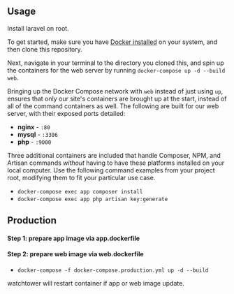 ## Usage

Install laravel on root.

To get started, make sure you have [Docker installed](https://docs.docker.com/docker-for-mac/install/) on your system, and then clone this repository.

Next, navigate in your terminal to the directory you cloned this, and spin up the containers for the web server by running `docker-compose up -d --build web`.

Bringing up the Docker Compose network with `web` instead of just using `up`, ensures that only our site's containers are brought up at the start, instead of all of the command containers as well. The following are built for our web server, with their exposed ports detailed:

- **nginx** - `:80`
- **mysql** - `:3306`
- **php** - `:9000`

Three additional containers are included that handle Composer, NPM, and Artisan commands *without* having to have these platforms installed on your local computer. Use the following command examples from your project root, modifying them to fit your particular use case.

- `docker-compose exec app composer install`
- `docker-compose exec app php artisan key:generate`

## Production

#### Step 1: prepare app image via app.dockerfile
#### Step 2: prepare web image via web.dockerfile

- `docker-compose -f docker-compose.production.yml up -d --build`

watchtower will restart container if app or web image update.

